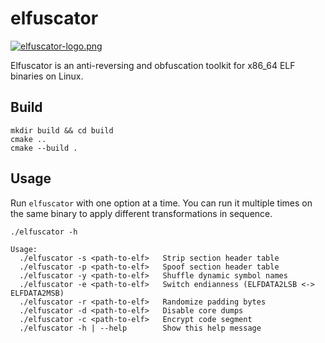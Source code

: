 # elfuscator

[![elfuscator-logo.png](https://i.postimg.cc/vTsdnvDs/elfuscator-logo.png)](https://postimg.cc/N9pVqm1J)

Elfuscator is an anti-reversing and obfuscation toolkit for x86_64 ELF binaries on Linux.

## Build

```shell
mkdir build && cd build
cmake ..
cmake --build .
```

## Usage

Run `elfuscator` with one option at a time. You can run it multiple times on the same binary to apply different transformations in sequence.

```shell
./elfuscator -h

Usage:
  ./elfuscator -s <path-to-elf>   Strip section header table
  ./elfuscator -p <path-to-elf>   Spoof section header table
  ./elfuscator -y <path-to-elf>   Shuffle dynamic symbol names
  ./elfuscator -e <path-to-elf>   Switch endianness (ELFDATA2LSB <-> ELFDATA2MSB)
  ./elfuscator -r <path-to-elf>   Randomize padding bytes
  ./elfuscator -d <path-to-elf>   Disable core dumps
  ./elfuscator -c <path-to-elf>   Encrypt code segment
  ./elfuscator -h | --help        Show this help message
```
